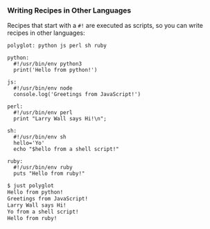### Writing Recipes in Other Languages

Recipes that start with a `#!` are executed as scripts, so you can write recipes in other languages:

````make
polyglot: python js perl sh ruby

python:
  #!/usr/bin/env python3
  print('Hello from python!')

js:
  #!/usr/bin/env node
  console.log('Greetings from JavaScript!')

perl:
  #!/usr/bin/env perl
  print "Larry Wall says Hi!\n";

sh:
  #!/usr/bin/env sh
  hello='Yo'
  echo "$hello from a shell script!"

ruby:
  #!/usr/bin/env ruby
  puts "Hello from ruby!"
````

````sh
$ just polyglot
Hello from python!
Greetings from JavaScript!
Larry Wall says Hi!
Yo from a shell script!
Hello from ruby!
````